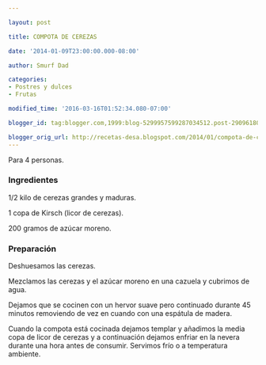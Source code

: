 ```yaml
---

layout: post

title: COMPOTA DE CEREZAS

date: '2014-01-09T23:00:00.000-08:00'

author: Smurf Dad

categories:
- Postres y dulces
- Frutas

modified_time: '2016-03-16T01:52:34.080-07:00'

blogger_id: tag:blogger.com,1999:blog-5299957599287034512.post-2909618098811254701

blogger_orig_url: http://recetas-desa.blogspot.com/2014/01/compota-de-cerezas.html
---
```


Para 4 personas.

<h3>Ingredientes</h3>

1/2 kilo de cerezas grandes y maduras.

1 copa de Kirsch (licor de cerezas).

200 gramos de azúcar moreno.

<h3>Preparación</h3>

Deshuesamos las cerezas.

Mezclamos las cerezas y el azúcar moreno en una cazuela y cubrimos de agua.

Dejamos que se cocinen con un hervor suave pero continuado durante 45 minutos removiendo de vez en cuando con una espátula de madera.

Cuando la compota está cocinada dejamos templar y añadimos la media copa de licor de cerezas y a continuación dejamos enfriar en la nevera durante una hora antes de consumir. Servimos frío o a temperatura ambiente.